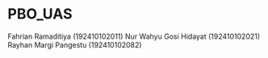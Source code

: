 # PBO_UAS
Fahrian Ramaditiya (192410102011)
Nur Wahyu Gosi Hidayat (192410102021)
Rayhan Margi Pangestu (192410102082)

